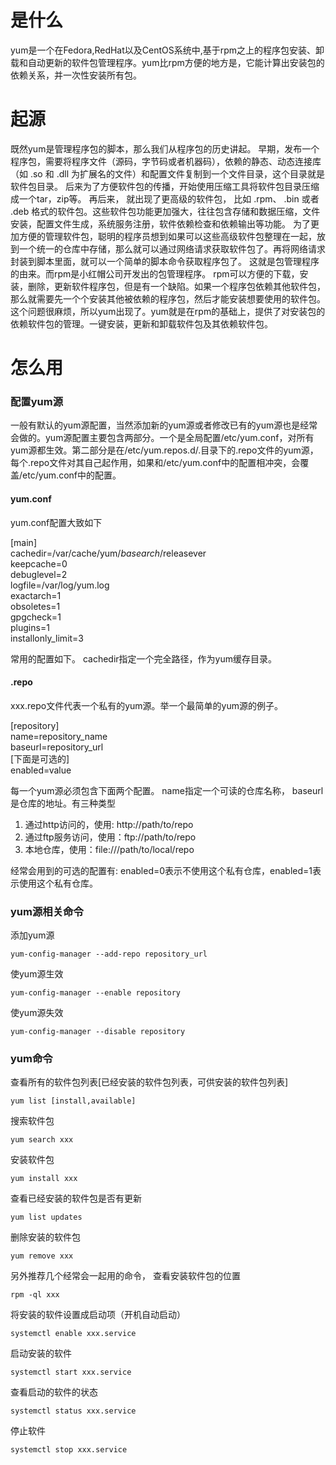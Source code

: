 ---
---
# 是什么
yum是一个在Fedora,RedHat以及CentOS系统中,基于rpm之上的程序包安装、卸载和自动更新的软件包管理程序。yum比rpm方便的地方是，它能计算出安装包的依赖关系，并一次性安装所有包。
# 起源
既然yum是管理程序包的脚本，那么我们从程序包的历史讲起。
早期，发布一个程序包，需要将程序文件（源码，字节码或者机器码），依赖的静态、动态连接库（如 .so 和 .dll 为扩展名的文件）和配置文件复制到一个文件目录，这个目录就是软件包目录。
后来为了方便软件包的传播，开始使用压缩工具将软件包目录压缩成一个tar，zip等。
再后来， 就出现了更高级的软件包， 比如 .rpm、 .bin 或者 .deb 格式的软件包。这些软件包功能更加强大，往往包含存储和数据压缩，文件安装，配置文件生成，系统服务注册，软件依赖检查和依赖输出等功能。
为了更加方便的管理软件包，聪明的程序员想到如果可以这些高级软件包整理在一起，放到一个统一的仓库中存储，那么就可以通过网络请求获取软件包了。再将网络请求封装到脚本里面，就可以一个简单的脚本命令获取程序包了。
这就是包管理程序的由来。而rpm是小红帽公司开发出的包管理程序。
rpm可以方便的下载，安装，删除，更新软件程序包，但是有一个缺陷。如果一个程序包依赖其他软件包，那么就需要先一个个安装其他被依赖的程序包，然后才能安装想要使用的软件包。
这个问题很麻烦，所以yum出现了。yum就是在rpm的基础上，提供了对安装包的依赖软件包的管理。一键安装，更新和卸载软件包及其依赖软件包。
# 怎么用
### 配置yum源
一般有默认的yum源配置，当然添加新的yum源或者修改已有的yum源也是经常会做的。yum源配置主要包含两部分。一个是全局配置/etc/yum.conf，对所有yum源都生效。第二部分是在/etc/yum.repos.d/.目录下的.repo文件的yum源，每个.repo文件对其自己起作用，如果和/etc/yum.conf中的配置相冲突，会覆盖/etc/yum.conf中的配置。
#### yum.conf
yum.conf配置大致如下
>
[main]<br/>
cachedir=/var/cache/yum/$basearch/$releasever<br/>
keepcache=0<br/>
debuglevel=2<br/>
logfile=/var/log/yum.log<br/>
exactarch=1<br/>
obsoletes=1<br/>
gpgcheck=1<br/>
plugins=1</br>
installonly_limit=3<br/>

常用的配置如下。
cachedir指定一个完全路径，作为yum缓存目录。
#### .repo
xxx.repo文件代表一个私有的yum源。举一个最简单的yum源的例子。
>
[repository]<br/>
name=repository_name<br/>
baseurl=repository_url<br/>
[下面是可选的]<br/>
enabled=value<br/>

每一个yum源必须包含下面两个配置。
name指定一个可读的仓库名称，
baseurl是仓库的地址。有三种类型
1. 通过http访问的，使用: http://path/to/repo
2. 通过ftp服务访问，使用：ftp://path/to/repo
3. 本地仓库，使用：file:///path/to/local/repo

经常会用到的可选的配置有:
enabled=0表示不使用这个私有仓库，enabled=1表示使用这个私有仓库。

### yum源相关命令
添加yum源
```
yum-config-manager --add-repo repository_url
```
使yum源生效
```
yum-config-manager --enable repository
```
使yum源失效
```
yum-config-manager --disable repository
```
### yum命令
查看所有的软件包列表[已经安装的软件包列表，可供安装的软件包列表]
```
yum list [install,available]
```
搜索软件包
```
yum search xxx
```
安装软件包
```
yum install xxx
```
查看已经安装的软件包是否有更新
```
yum list updates
```
删除安装的软件包
```
yum remove xxx
```
另外推荐几个经常会一起用的命令，
查看安装软件包的位置
```
rpm -ql xxx
```
将安装的软件设置成启动项（开机自动启动）
```
systemctl enable xxx.service
```
启动安装的软件
```
systemctl start xxx.service
```
查看启动的软件的状态
```
systemctl status xxx.service
```
停止软件
```
systemctl stop xxx.service
```

